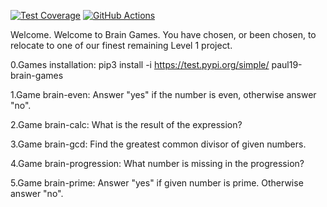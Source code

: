 [![Test Coverage](https://api.codeclimate.com/v1/badges/a99a88d28ad37a79dbf6/test_coverage)](https://codeclimate.com/github/codeclimate/codeclimate/test_coverage)
[![GitHub Actions](https://img.shields.io/endpoint.svg?url=https%3A%2F%2Factions-badge.atrox.dev%2Fatrox%2Fsync-dotenv%2Fbadge)](https://github.com/PaulG17/python-project-lvl1/actions)

Welcome. Welcome to Brain Games. You have chosen, or been chosen, to relocate to one of our finest remaining Level 1 project.

0.Games installation:  pip3 install -i https://test.pypi.org/simple/ paul19-brain-games


1.Game brain-even: Answer "yes" if the number is even, otherwise answer "no".


2.Game brain-calc: What is the result of the expression?


3.Game brain-gcd: Find the greatest common divisor of given numbers.


4.Game brain-progression: What number is missing in the progression?


5.Game brain-prime: Answer "yes" if given number is prime. Otherwise answer "no".

